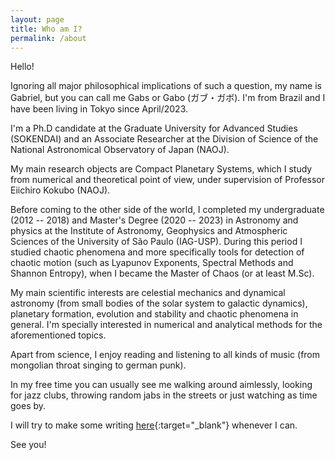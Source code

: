 ```yaml
---
layout: page
title: Who am I?
permalink: /about
---
```


Hello!

Ignoring all major philosophical implications of such a question, my name is Gabriel, but you can call me Gabs or Gabo (ガブ・ガボ). I'm from Brazil and I have been living in Tokyo since April/2023.

I'm a Ph.D candidate at the Graduate University for Advanced Studies (SOKENDAI) and an Associate Researcher at the Division of Science of the National Astronomical Observatory of Japan (NAOJ).

My main research objects are Compact Planetary Systems, which I study from numerical and theoretical point of view, under supervision of Professor Eiichiro Kokubo (NAOJ).

Before coming to the other side of the world, I completed my undergraduate (2012 -- 2018) and Master's Degree (2020 -- 2023) in Astronomy and physics at the Institute of Astronomy, Geophysics and Atmospheric Sciences of the University of São Paulo (IAG-USP). During this period I studied chaotic phenomena and more specifically tools for detection of chaotic motion (such as Lyapunov Exponents, Spectral Methods and Shannon Entropy), when I became the Master of Chaos (or at least M.Sc).

My main scientific interests are celestial mechanics and dynamical astronomy (from small bodies of the solar system to galactic dynamics), planetary formation, evolution and stability and chaotic phenomena in general. I'm specially interested in numerical and analytical methods for the aforementioned topics.

Apart from science, I enjoy reading and listening to all kinds of music (from mongolian throat singing to german punk).

In my free time you can usually see me walking around aimlessly, looking for jazz clubs, throwing random jabs in the streets or just watching as time goes by.

I will try to make some writing [here](../notes/){:target="_blank"} whenever I can.

See you!
